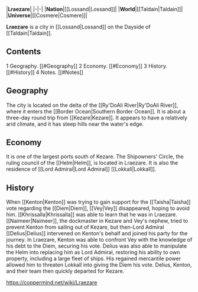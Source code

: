 |**Lraezare**|
|-|-|
|**Nation**|[[Lossand\|Lossand]]|
|**World**|[[Taldain\|Taldain]]|
|**Universe**|[[Cosmere\|Cosmere]]|

**Lraezare** is a city in [[Lossand\|Lossand]] on the Dayside of [[Taldain\|Taldain]].

## Contents

1 Geography. [[#Geography]] 
2 Economy. [[#Economy]] 
3 History. [[#History]] 
4 Notes. [[#Notes]] 


## Geography
The city is located on the delta of the [[Ry'DoAli River\|Ry'DoAli River]], where it enters the [[Border Ocean\|Southern Border Ocean]]. It is about a three-day round trip from [[Kezare\|Kezare]]. It appears to have a relatively arid climate, and it has steep hills near the water's edge.

## Economy
It is one of the largest ports south of Kezare. The Shipowners' Circle, the ruling council of the [[Helm\|Helm]], is located in Lraezare. It is also the residence of [[Lord Admiral\|Lord Admiral]] [[Lokkall\|Lokkall]].

## History
When [[Kenton\|Kenton]] was trying to gain support for the [[Taisha\|Taisha]] vote regarding the [[Diem\|Diem]], [[Vey\|Vey]] disappeared, hoping to avoid him. [[Khrissalla\|Khrissalla]] was able to learn that he was in Lraezare. [[Naimeer\|Naimeer]], the dockmaster in Kezare and Vey's nephew, tried to prevent Kenton from sailing out of Kezare, but then-Lord Admiral [[Delius\|Delius]] intervened on Kenton's behalf and joined his party for the journey.
In Lraezare, Kenton was able to confront Vey with the knowledge of his debt to the Diem, securing his vote. Delius was also able to manipulate the Helm into replacing him as Lord Admiral, restoring his ability to own property, including a large fleet of ships. His regained mercantile power allowed him to threaten Lokkall into giving the Diem his vote. Delius, Kenton, and their team then quickly departed for Kezare.



https://coppermind.net/wiki/Lraezare